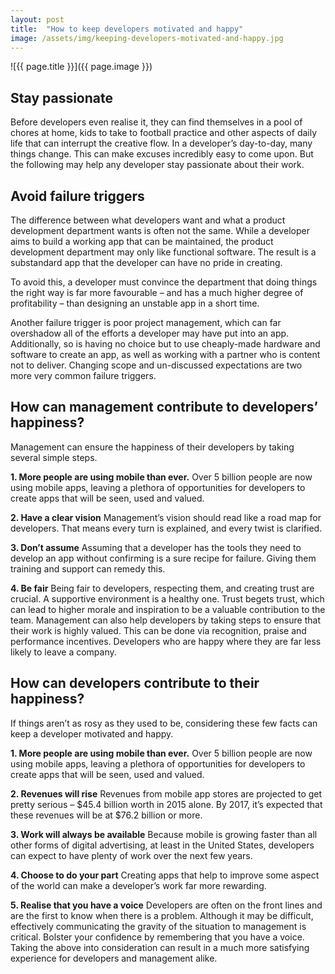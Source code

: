 ```yaml
---
layout: post
title:  "How to keep developers motivated and happy"
image: /assets/img/keeping-developers-motivated-and-happy.jpg
---
```


![{{ page.title }}]({{ page.image }})

## Stay passionate
Before developers even realise it, they can find themselves in a pool of chores at home, kids to take to football practice and other aspects of daily life that can interrupt the creative flow. In a developer’s day-to-day, many things change. This can make excuses incredibly easy to come upon. But the following may help any developer stay passionate about their work.

## Avoid failure triggers
The difference between what developers want and what a product development department wants is often not the same. While a developer aims to build a working app that can be maintained, the product development department may only like functional software. The result is a substandard app that the developer can have no pride in creating.

To avoid this, a developer must convince the department that doing things the right way is far more favourable – and has a much higher degree of profitability – than designing an unstable app in a short time.

Another failure trigger is poor project management, which can far overshadow all of the efforts a developer may have put into an app. Additionally, so is having no choice but to use cheaply-made hardware and software to create an app, as well as working with a partner who is content not to deliver. Changing scope and un-discussed expectations are two more very common failure triggers.

## How can management contribute to developers’ happiness?
Management can ensure the happiness of their developers by taking several simple steps.

**1. More people are using mobile than ever.**
Over 5 billion people are now using mobile apps, leaving a plethora of opportunities for developers to create apps that will be seen, used and valued.

**2. Have a clear vision**
Management’s vision should read like a road map for developers. That means every turn is explained, and every twist is clarified.

**3. Don’t assume**
Assuming that a developer has the tools they need to develop an app without confirming is a sure recipe for failure. Giving them training and support can remedy this.

**4. Be fair**
Being fair to developers, respecting them, and creating trust are crucial. A supportive environment is a healthy one. Trust begets trust, which can lead to higher morale and inspiration to be a valuable contribution to the team. Management can also help developers by taking steps to ensure that their work is highly valued. This can be done via recognition, praise and performance incentives. Developers who are happy where they are far less likely to leave a company.

## How can developers contribute to their happiness?
If things aren’t as rosy as they used to be, considering these few facts can keep a developer motivated and happy.

**1. More people are using mobile than ever.**
Over 5 billion people are now using mobile apps, leaving a plethora of opportunities for developers to create apps that will be seen, used and valued.

**2. Revenues will rise**
Revenues from mobile app stores are projected to get pretty serious – $45.4 billion worth in 2015 alone. By 2017, it’s expected that these revenues will be at $76.2 billion or more.

**3. Work will always be available**
Because mobile is growing faster than all other forms of digital advertising, at least in the United States, developers can expect to have plenty of work over the next few years.

**4. Choose to do your part**
Creating apps that help to improve some aspect of the world can make a developer’s work far more rewarding.

**5. Realise that you have a voice**
Developers are often on the front lines and are the first to know when there is a problem. Although it may be difficult, effectively communicating the gravity of the situation to management is critical. Bolster your confidence by remembering that you have a voice. Taking the above into consideration can result in a much more satisfying experience for developers and management alike.
